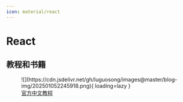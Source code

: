 ```yaml
---
icon: material/react
---
```


# React

## 教程和书籍

<figure markdown="span">
  ![](https://cdn.jsdelivr.net/gh/luguosong/images@master/blog-img/202501052245918.png){ loading=lazy }
  <figcaption><a href="https://zh-hans.react.dev/learn">官方中文教程</a></figcaption>
</figure>
